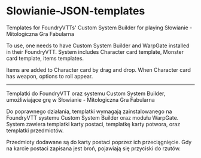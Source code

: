 # Slowianie-JSON-templates
Templates for FoundryVTTs' Custom System Builder for playing Słowianie - Mitologiczna Gra Fabularna

To use, one needs to have Custom System Builder and WarpGate installed in their FoundryVTT.
System includes Character card template, Monster card template, items templates.

Items are added to Character card by drag and drop. When Character card has weapon, options to roll appear.

------------------------------------------------------------
Templatki do FoundryVTT oraz systemu Custom System Builder, umożliwiające grę w Słowianie - Mitologiczna Gra Fabularna

Do poprawnego działania, templatki wymagają zainstalowanego na FoundryVTT systemu Custom System Builder oraz modułu WarpGate.
System zawiera templatki karty postaci, templatkę karty potwora, oraz templatki przedmiotów.

Przedmioty dodawane są do karty postaci poprzez ich przeciągnięcie. Gdy na karcie postaci zapisana jest broń, pojawiają się
przyciski do rzutów.
